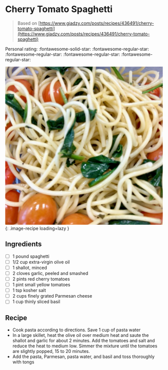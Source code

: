 <!-- Do not modify sections with "AUTO-*". They are updated by make.py -->

# Cherry Tomato Spaghetti

> Based on [https://www.giadzy.com/posts/recipes/436491/cherry-tomato-spaghetti](https://www.giadzy.com/posts/recipes/436491/cherry-tomato-spaghetti)

<!-- rating=1; (User can specify rating on scale of 1-5) -->
<!-- AUTO-UserRating -->
Personal rating: :fontawesome-solid-star: :fontawesome-regular-star: :fontawesome-regular-star: :fontawesome-regular-star: :fontawesome-regular-star:
<!-- /AUTO-UserRating -->

<!-- name_image=cherry_tomato_spaghetti.jpeg; (User can specify image name if multiple exist) -->
<!-- AUTO-Image -->
![cherry_tomato_spaghetti.jpeg](./cherry_tomato_spaghetti.jpeg){: .image-recipe loading=lazy }
<!-- /AUTO-Image -->

## Ingredients

* [ ] 1 pound spaghetti
* [ ] 1/2 cup extra-virgin olive oil
* [ ] 1 shallot, minced
* [ ] 2 cloves garlic, peeled and smashed
* [ ] 2 pints red cherry tomatoes
* [ ] 1 pint small yellow tomatoes
* [ ] 1 tsp kosher salt
* [ ] 2 cups finely grated Parmesan cheese
* [ ] 1 cup thinly sliced basil

## Recipe

* Cook pasta according to directions. Save 1 cup of pasta water
* In a large skillet, heat the olive oil over medium heat and saute the shallot and garlic for about 2 minutes. Add the tomatoes and salt and reduce the heat to medium low. Simmer the mixture until the tomatoes are slightly popped, 15 to 20 minutes.
* Add the pasta, Parmesan, pasta water, and basil and toss thoroughly with tongs
